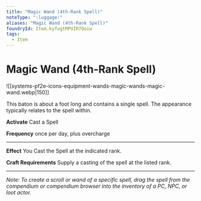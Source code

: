```yaml
---
title: "Magic Wand (4th-Rank Spell)"
noteType: ":luggage:"
aliases: "Magic Wand (4th-Rank Spell)"
foundryId: Item.kyfugtMPUIR7Qoiw
tags:
  - Item
---
```


# Magic Wand (4th-Rank Spell)
![[systems-pf2e-icons-equipment-wands-magic-wands-magic-wand.webp|150]]

This baton is about a foot long and contains a single spell. The appearance typically relates to the spell within.

**Activate** Cast a Spell

**Frequency** once per day, plus overcharge

* * *

**Effect** You Cast the Spell at the indicated rank.

**Craft Requirements** Supply a casting of the spell at the listed rank.

* * *

_Note: To create a scroll or wand of a specific spell, drag the spell from the compendium or compendium browser into the inventory of a PC, NPC, or loot actor._
